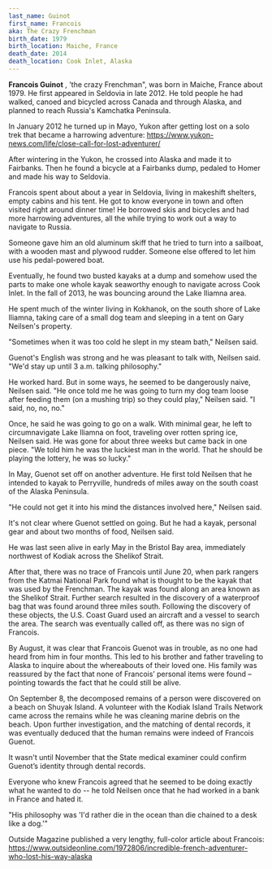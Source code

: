 ```yaml
---
last_name: Guinot
first_name: Francois
aka: The Crazy Frenchman
birth_date: 1979
birth_location: Maiche, France
death_date: 2014
death_location: Cook Inlet, Alaska
---
```

**Francois Guinot** , 'the crazy Frenchman", was born in Maiche, France about 1979. He first appeared in Seldovia in late 2012. He told people he had walked, canoed and bicycled across Canada and through Alaska, and planned to reach Russia's Kamchatka Peninsula. 

In January 2012 he turned up in Mayo, Yukon after getting lost on a solo trek that became a harrowing adventure: https://www.yukon-news.com/life/close-call-for-lost-adventurer/

After wintering in the Yukon, he crossed into Alaska and made it to Fairbanks. Then he found a bicycle at a Fairbanks dump, pedaled to Homer and made his way to Seldovia. 

Francois spent about about a year in Seldovia, living in makeshift shelters, empty cabins and his tent.  He got to know everyone in town and often visited right around dinner time!  He borrowed skis and bicycles and had more harrowing adventures, all the while trying to work out a way to navigate to Russia.

Someone gave him an old aluminum skiff that he tried to turn into a sailboat, with a wooden mast and plywood rudder.  Someone else offered to let him use his pedal-powered boat. 

Eventually, he  found two busted kayaks at a dump and somehow used the parts to make one whole kayak seaworthy enough to navigate across Cook Inlet.  In the fall of 2013, he was bouncing around the Lake Iliamna area.

He spent much of the winter living in Kokhanok, on the south shore of Lake Iliamna, taking care of a small dog team and sleeping in a tent on Gary Neilsen's property.

"Sometimes when it was too cold he slept in my steam bath," Neilsen said.

Guenot's English was strong and he was pleasant to talk with, Neilsen said.  "We'd stay up until 3 a.m. talking philosophy."

He worked hard. But in some ways, he seemed to be dangerously naive, Neilsen said.  "He once told me he was going to turn my dog team loose after feeding them (on a mushing trip) so they could play," Neilsen said. "I said, no, no, no."

Once, he said he was going to go on a walk. With minimal gear, he left to circumnavigate Lake Iliamna on foot, traveling over rotten spring ice, Neilsen said. He was gone for about three weeks but came back in one piece.  "We told him he was the luckiest man in the world. That he should be playing the lottery, he was so lucky."

In May, Guenot set off on another adventure. He first told Neilsen that he intended to kayak to Perryville, hundreds of miles away on the south coast of the Alaska Peninsula.  

"He could not get it into his mind the distances involved here," Neilsen said.

It's not clear where Guenot settled on going. But he had a kayak, personal gear and about two months of food, Neilsen said.

He was last seen alive in early May in the Bristol Bay area, immediately northwest of Kodiak across the Shelikof Strait. 

After that, there was no trace of Francois until June 20, when park rangers from the Katmai National Park found what is thought to be the kayak that was used by the Frenchman. The kayak was found along an area known as the Shelikof Strait. Further search resulted in the discovery of a waterproof bag that was found around three miles south. Following the discovery of these objects, the U.S. Coast Guard used an aircraft and a vessel to search the area. The search was eventually called off, as there was no sign of Francois.

By August, it was clear that Francois Guenot was in trouble, as no one had heard from him in four months. This led to his brother and father traveling to Alaska to inquire about the whereabouts of their loved one. His family was reassured by the fact that none of Francois’ personal items were found – pointing towards the fact that he could still be alive.

On September 8, the decomposed remains of a person were discovered on a beach on Shuyak Island. A volunteer with the Kodiak Island Trails Network came across the remains while he was cleaning marine debris on the beach. Upon further investigation, and the matching of dental records, it was eventually deduced that the human remains were indeed of Francois Guenot. 

It wasn't until November that the State medical examiner could confirm Guenot’s identity through dental records.

Everyone who knew Francois agreed that he seemed to be doing exactly what he wanted to do -- he told Neilsen once that he had worked in a bank in France and hated it.

"His philosophy was 'I'd rather die in the ocean than die chained to a desk like a dog.'"

Outside Magazine published a very lengthy, full-color article about Francois: https://www.outsideonline.com/1972806/incredible-french-adventurer-who-lost-his-way-alaska


